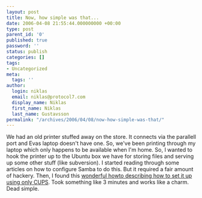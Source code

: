 ```yaml
---
layout: post
title: Now, how simple was that...
date: 2006-04-08 21:55:44.000000000 +00:00
type: post
parent_id: '0'
published: true
password: ''
status: publish
categories: []
tags:
- Uncategorized
meta:
  tags: ''
author:
  login: niklas
  email: niklas@protocol7.com
  display_name: Niklas
  first_name: Niklas
  last_name: Gustavsson
permalink: "/archives/2006/04/08/now-how-simple-was-that/"
---
```

We had an old printer stuffed away on the store. It connects via the parallell port and Evas laptop doesn't have one. So, we've been printing through my laptop which only happens to be available when I'm home. So, I wanted to hook the printer up to the Ubuntu box we have for storing files and serving up some other stuff (like subversion). I started reading through some articles on how to configure Samba to do this. But it required a fair amount of hackery. Then, I found this [wonderful howto describing how to set it up using only CUPS](https://wiki.ubuntu.com/NetworkPrintingFromWinXP). Took something like 3 minutes and works like a charm. Dead simple.

